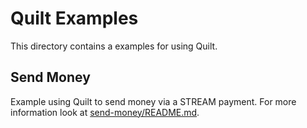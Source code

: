 # Quilt Examples

This directory contains a examples for using Quilt.


## Send Money

Example using Quilt to send money via a STREAM payment. For more information look at [send-money/README.md](send-money/README.md).

